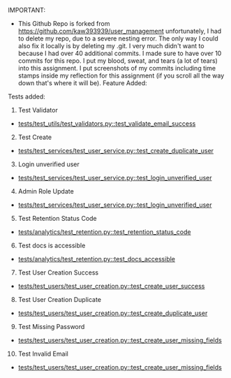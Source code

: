 IMPORTANT: 
- This Github Repo is forked from https://github.com/kaw393939/user_management unfortunately, I had to delete my repo, due to a severe nesting error. The only way I could also fix it locally is by deleting my .git. I very much didn't want to because I had over 40 additional commits. I made sure to have over 10 commits for this repo. I put my blood, sweat, and tears (a lot of tears) into this assignment. I put screenshots of my commits including time stamps inside my reflection for this assignment (if you scroll all the way down that's where it will be). 
Feature Added: 


Tests added: 

1. Test Validator
- [tests/test_utils/test_validators.py::test_validate_email_success](https://github.com/daniellescalera/scalera_final/blob/main/tests/test_utils/test_validators.py#L8)
 
 2. Test Create
- [tests/test_services/test_user_service.py::test_create_duplicate_user](https://github.com/daniellescalera/scalera_final/blob/main/tests/test_services/test_user_service.py#L36)

3. Login unverified user
- [tests/test_services/test_user_service.py::test_login_unverified_user](https://github.com/daniellescalera/scalera_final/blob/main/tests/test_services/test_user_service.py#L69)

4. Admin Role Update 
- [tests/test_services/test_user_service.py::test_login_unverified_user](https://github.com/daniellescalera/scalera_final/blob/main/tests/test_services/test_user_service.py#L69)

5. Test Retention Status Code
- [tests/analytics/test_retention.py::test_retention_status_code](https://github.com/daniellescalera/scalera_final/blob/main/tests/analytics/test_retention.py#L6)

6. Test docs is accessible
- [tests/analytics/test_retention.py::test_docs_accessible](https://github.com/daniellescalera/scalera_final/blob/main/tests/analytics/test_retention.py#L14)

7. Test User Creation Success
- [tests/test_users/test_user_creation.py::test_create_user_success](https://github.com/daniellescalera/scalera_final/blob/main/tests/test_users/test_user_creation.py#L6)

8. Test User Creation Duplicate
- [tests/test_users/test_user_creation.py::test_create_duplicate_user](https://github.com/daniellescalera/scalera_final/blob/main/tests/test_users/test_user_creation.py#L18)

9. Test Missing Password
- [tests/test_users/test_user_creation.py::test_create_user_missing_fields](https://github.com/daniellescalera/scalera_final/blob/main/tests/test_users/test_user_creation.py#L30)

10. Test Invalid Email
- [tests/test_users/test_user_creation.py::test_create_user_missing_fields](https://github.com/daniellescalera/scalera_final/blob/main/tests/test_users/test_user_creation.py#L30)
